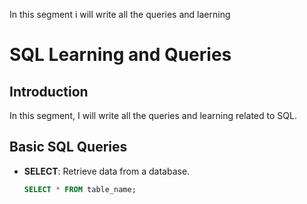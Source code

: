 In this segment i will write all the queries and laerning 


# SQL Learning and Queries

## Introduction
In this segment, I will write all the queries and learning related to SQL.

## Basic SQL Queries
- **SELECT**: Retrieve data from a database.
  ```sql
  SELECT * FROM table_name;
